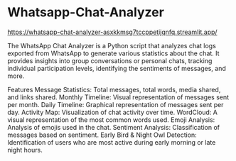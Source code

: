 # Whatsapp-Chat-Analyzer
https://whatsapp-chat-analyzer-asxkkmsg7tccppetijqnfq.streamlit.app/ 

The WhatsApp Chat Analyzer is a Python script that analyzes chat logs exported from WhatsApp to generate various statistics about the chat. It provides insights into group conversations or personal chats, tracking individual participation levels, identifying the sentiments of messages, and more.

Features
Message Statistics: Total messages, total words, media shared, and links shared.
Monthly Timeline: Visual representation of messages sent per month.
Daily Timeline: Graphical representation of messages sent per day.
Activity Map: Visualization of chat activity over time.
WordCloud: A visual representation of the most common words used.
Emoji Analysis: Analysis of emojis used in the chat.
Sentiment Analysis: Classification of messages based on sentiment.
Early Bird & Night Owl Detection: Identification of users who are most active during early morning or late night hours.
